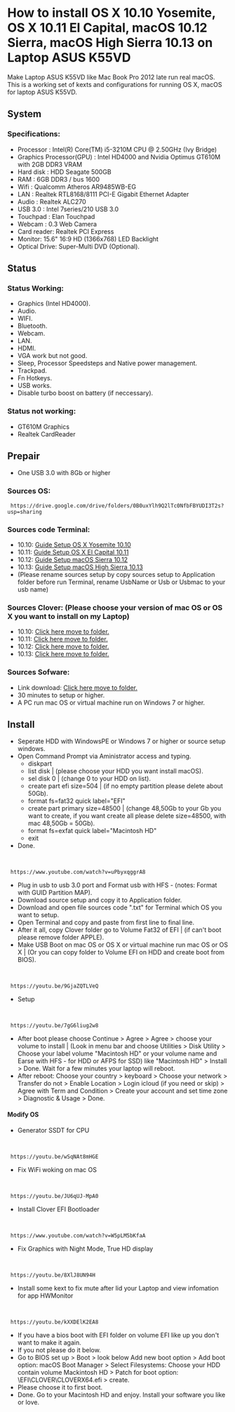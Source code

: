 # How to install OS X 10.10 Yosemite, OS X 10.11 El Capital, macOS 10.12 Sierra, macOS High Sierra 10.13 on Laptop ASUS K55VD

Make Laptop ASUS K55VD like Mac Book Pro 2012 late run real macOS.
This is a working set of kexts and configurations for running OS X, macOS for laptop ASUS K55VD.


## System
### Specifications:
  - Processor : Intel(R) Core(TM) i5-3210M CPU @ 2.50GHz (Ivy Bridge)
  - Graphics Processor(GPU) : Intel HD4000 and Nvidia Optimus GT610M with 2GB DDR3 VRAM
  - Hard disk : HDD Seagate 500GB
  - RAM : 6GB DDR3 / bus 1600
  - Wifi : Qualcomm Atheros AR9485WB-EG
  - LAN : Realtek RTL8168/8111 PCI-E Gigabit Ethernet Adapter
  - Audio : Realtek ALC270
  - USB 3.0 : Intel 7series/210 USB 3.0
  - Touchpad : Elan Touchpad
  - Webcam : 0.3 Web Camera
  - Card reader: Realtek PCI Express
  - Monitor: 15.6" 16:9 HD (1366x768) LED Backlight
  - Optical Drive: Super-Multi DVD (Optional).

## Status
### Status Working:
  - Graphics (Intel HD4000).
  - Audio.
  - WIFI.
  - Bluetooth.
  - Webcam.
  - LAN.
  - HDMI.
  - VGA work but not good.
  - Sleep, Processor Speedsteps and Native power management.
  - Trackpad.
  - Fn Hotkeys.
  - USB works.
  - Disable turbo boost on battery (if neccessary).

### Status not working:
  - GT610M Graphics
  - Realtek CardReader
 
## Prepair
  - One USB 3.0 with 8Gb or higher

### Sources OS:
     https://drive.google.com/drive/folders/0B0uxYlh9Q2lTc0NfbFBYUDI3T2s?usp=sharing

### Sources code Terminal: 
   - 10.10: <a href="/Command Prompt/Guide Setup OS X Yosemite 10.10.txt">Guide Setup OS X Yosemite 10.10</a>
   - 10.11: <a href="/Command Prompt/Guide Setup OS X El Capital 10.11.txt">Guide Setup OS X El Capital 10.11</a>
   - 10.12: <a href="/Command Prompt/Guide Setup macOS Sierra 10.12.txt">Guide Setup macOS Sierra 10.12</a>
   - 10.13: <a href="/Command Prompt/Guide Setup macOS High Sierra 10.13.txt">Guide Setup macOS High Sierra 10.13</a>
  - (Please rename sources setup by copy sources setup to Application folder before run Terminal, rename UsbName or Usb or Usbmac to your usb name)

### Sources Clover: (Please choose your version of mac OS or OS X you want to install on my Laptop)
  - 10.10: <a href="/10.10">Click here move to folder.</a>
  - 10.11: <a href="/10.11">Click here move to folder.</a>
  - 10.12: <a href="/10.12">Click here move to folder.</a>
  - 10.13: <a href="/10.13">Click here move to folder.</a>

### Sources Sofware:
  - Link download: <a href="/Software">Click here move to folder.</a>
  - 30 minutes to setup or higher.
  - A PC run mac OS or virtual machine run on Windows 7 or higher.

 
## Install
  - Seperate HDD with WindowsPE or Windows 7 or higher or source setup windows.
  - Open Command Prompt via Aministrator access and typing.
    - diskpart
    - list disk | (please choose your HDD you want install macOS).
    - sel disk 0 | (change 0 to your HDD on list).
    - create part efi size=504 | (if no empty partition please delete about 50Gb).
    - format fs=fat32 quick label="EFI"
    - create part primary size=48500 | (change 48,50Gb to your Gb you want to create, if you want create all please delete size=48500, with mac 48,50Gb = 50Gb).
    - format fs=exfat quick label="Macintosh HD"
    - exit
  - Done. 

  **&nbsp;**

     https://www.youtube.com/watch?v=uPbyxqggrA8

  - Plug in usb to usb 3.0 port and Format usb  with HFS - (notes: Format with GUID Partition MAP).
  - Download source setup and copy it to Application folder.
  - Download and open file sources code ".txt" for Terminal which OS you want to setup.
  - Open Terminal and copy and paste from first line to final line.
  -  After it all, copy Clover folder go to Volume Fat32 of EFI | (if can't boot please remove folder APPLE).
  - Make USB Boot on mac OS or OS X or virtual machine run mac OS or OS X | (Or you can copy folder to Volume EFI on HDD and create boot from BIOS).

  **&nbsp;**

     https://youtu.be/9GjaZQTLVeQ

  - Setup

  **&nbsp;**

     https://youtu.be/7gG6liug2w8

  -  After boot please choose Continue > Agree > Agree > choose your volume to install | (Look in menu bar and choose Utilities > Disk Utility > Choose your label volume "Macintosh HD" or your volume name and Earse with HFS - for HDD or AFPS for SSD) like "Macintosh HD" > Install > Done. Wait for a few minutes your laptop will reboot.
  - After reboot: Choose your country > keyboard > Choose your network > Transfer do not > Enable Location > Login icloud (if you need or skip) > Agree with Term and Condition > Create  your account and set time zone > Diagnostic & Usage > Done.

#### Modify OS
  - Generator SSDT for CPU 

  **&nbsp;**

     https://youtu.be/wSqNAt8mHGE
     
  - Fix WiFi woking on mac OS 

  **&nbsp;**

     https://youtu.be/JU6qUJ-MpA0

  - Install Clover EFI Bootloader 

  **&nbsp;**

     https://www.youtube.com/watch?v=W5pLM5bKfaA

  - Fix Graphics with Night Mode, True HD display

  **&nbsp;**

     https://youtu.be/8XlJ8UN94H

  - Install some kext to fix mute after lid your Laptop and view infomation for app HWMonitor 

  **&nbsp;**

     https://youtu.be/kXXDElK2EA8   

  - If you have a bios boot with EFI folder on volume EFI like up you don't want to make it again.
  - If you not please do it below.
  - Go to BIOS set up > Boot > look below Add new boot option > Add boot option: macOS Boot Manager > Select Filesystems: Choose your HDD contain volume Mackintosh HD > Patch for boot option: \EFI\CLOVER\CLOVERX64.efi > create. 
  - Please choose it to first boot.
  - Done. Go to your Macintosh HD and enjoy. Install your software you like or love.






